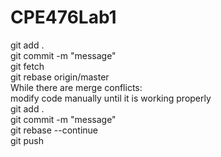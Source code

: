 # CPE476Lab1

git add .  
git commit -m "message"  
git fetch  
git rebase origin/master  
  While there are merge conflicts:  
  modify code manually until it is working properly  
  git add .  
  git commit -m "message"  
  git rebase --continue  
git push  
